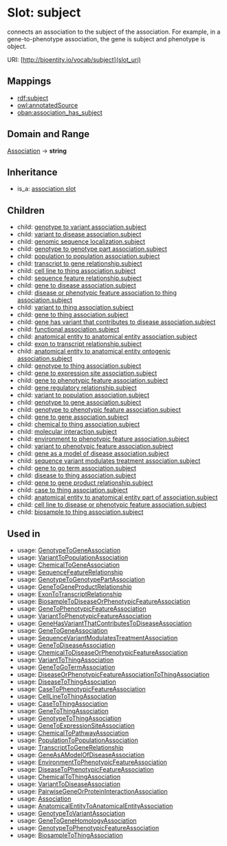 # Slot: subject


connects an association to the subject of the association. For example, in a gene-to-phenotype association, the gene is subject and phenotype is object.

URI: [http://bioentity.io/vocab/subject](slot_uri)
## Mappings

 * [rdf:subject](http://purl.obolibrary.org/obo/rdf_subject)
 * [owl:annotatedSource](http://purl.obolibrary.org/obo/owl_annotatedSource)
 * [oban:association_has_subject](http://purl.obolibrary.org/obo/oban_association_has_subject)
## Domain and Range

[Association](Association.md) -> **string**
## Inheritance

 *  is_a: [association slot](association_slot.md)
## Children

 *  child: [genotype to variant association.subject](genotype_to_variant_association_subject.md)
 *  child: [variant to disease association.subject](variant_to_disease_association_subject.md)
 *  child: [genomic sequence localization.subject](genomic_sequence_localization_subject.md)
 *  child: [genotype to genotype part association.subject](genotype_to_genotype_part_association_subject.md)
 *  child: [population to population association.subject](population_to_population_association_subject.md)
 *  child: [transcript to gene relationship.subject](transcript_to_gene_relationship_subject.md)
 *  child: [cell line to thing association.subject](cell_line_to_thing_association_subject.md)
 *  child: [sequence feature relationship.subject](sequence_feature_relationship_subject.md)
 *  child: [gene to disease association.subject](gene_to_disease_association_subject.md)
 *  child: [disease or phenotypic feature association to thing association.subject](disease_or_phenotypic_feature_association_to_thing_association_subject.md)
 *  child: [variant to thing association.subject](variant_to_thing_association_subject.md)
 *  child: [gene to thing association.subject](gene_to_thing_association_subject.md)
 *  child: [gene has variant that contributes to disease association.subject](gene_has_variant_that_contributes_to_disease_association_subject.md)
 *  child: [functional association.subject](functional_association_subject.md)
 *  child: [anatomical entity to anatomical entity association.subject](anatomical_entity_to_anatomical_entity_association_subject.md)
 *  child: [exon to transcript relationship.subject](exon_to_transcript_relationship_subject.md)
 *  child: [anatomical entity to anatomical entity ontogenic association.subject](anatomical_entity_to_anatomical_entity_ontogenic_association_subject.md)
 *  child: [genotype to thing association.subject](genotype_to_thing_association_subject.md)
 *  child: [gene to expression site association.subject](gene_to_expression_site_association_subject.md)
 *  child: [gene to phenotypic feature association.subject](gene_to_phenotypic_feature_association_subject.md)
 *  child: [gene regulatory relationship.subject](gene_regulatory_relationship_subject.md)
 *  child: [variant to population association.subject](variant_to_population_association_subject.md)
 *  child: [genotype to gene association.subject](genotype_to_gene_association_subject.md)
 *  child: [genotype to phenotypic feature association.subject](genotype_to_phenotypic_feature_association_subject.md)
 *  child: [gene to gene association.subject](gene_to_gene_association_subject.md)
 *  child: [chemical to thing association.subject](chemical_to_thing_association_subject.md)
 *  child: [molecular interaction.subject](molecular_interaction_subject.md)
 *  child: [environment to phenotypic feature association.subject](environment_to_phenotypic_feature_association_subject.md)
 *  child: [variant to phenotypic feature association.subject](variant_to_phenotypic_feature_association_subject.md)
 *  child: [gene as a model of disease association.subject](gene_as_a_model_of_disease_association_subject.md)
 *  child: [sequence variant modulates treatment association.subject](sequence_variant_modulates_treatment_association_subject.md)
 *  child: [gene to go term association.subject](gene_to_go_term_association_subject.md)
 *  child: [disease to thing association.subject](disease_to_thing_association_subject.md)
 *  child: [gene to gene product relationship.subject](gene_to_gene_product_relationship_subject.md)
 *  child: [case to thing association.subject](case_to_thing_association_subject.md)
 *  child: [anatomical entity to anatomical entity part of association.subject](anatomical_entity_to_anatomical_entity_part_of_association_subject.md)
 *  child: [cell line to disease or phenotypic feature association.subject](cell_line_to_disease_or_phenotypic_feature_association_subject.md)
 *  child: [biosample to thing association.subject](biosample_to_thing_association_subject.md)
## Used in

 *  usage: [GenotypeToGeneAssociation](GenotypeToGeneAssociation.md)
 *  usage: [VariantToPopulationAssociation](VariantToPopulationAssociation.md)
 *  usage: [ChemicalToGeneAssociation](ChemicalToGeneAssociation.md)
 *  usage: [SequenceFeatureRelationship](SequenceFeatureRelationship.md)
 *  usage: [GenotypeToGenotypePartAssociation](GenotypeToGenotypePartAssociation.md)
 *  usage: [GeneToGeneProductRelationship](GeneToGeneProductRelationship.md)
 *  usage: [ExonToTranscriptRelationship](ExonToTranscriptRelationship.md)
 *  usage: [BiosampleToDiseaseOrPhenotypicFeatureAssociation](BiosampleToDiseaseOrPhenotypicFeatureAssociation.md)
 *  usage: [GeneToPhenotypicFeatureAssociation](GeneToPhenotypicFeatureAssociation.md)
 *  usage: [VariantToPhenotypicFeatureAssociation](VariantToPhenotypicFeatureAssociation.md)
 *  usage: [GeneHasVariantThatContributesToDiseaseAssociation](GeneHasVariantThatContributesToDiseaseAssociation.md)
 *  usage: [GeneToGeneAssociation](GeneToGeneAssociation.md)
 *  usage: [SequenceVariantModulatesTreatmentAssociation](SequenceVariantModulatesTreatmentAssociation.md)
 *  usage: [GeneToDiseaseAssociation](GeneToDiseaseAssociation.md)
 *  usage: [ChemicalToDiseaseOrPhenotypicFeatureAssociation](ChemicalToDiseaseOrPhenotypicFeatureAssociation.md)
 *  usage: [VariantToThingAssociation](VariantToThingAssociation.md)
 *  usage: [GeneToGoTermAssociation](GeneToGoTermAssociation.md)
 *  usage: [DiseaseOrPhenotypicFeatureAssociationToThingAssociation](DiseaseOrPhenotypicFeatureAssociationToThingAssociation.md)
 *  usage: [DiseaseToThingAssociation](DiseaseToThingAssociation.md)
 *  usage: [CaseToPhenotypicFeatureAssociation](CaseToPhenotypicFeatureAssociation.md)
 *  usage: [CellLineToThingAssociation](CellLineToThingAssociation.md)
 *  usage: [CaseToThingAssociation](CaseToThingAssociation.md)
 *  usage: [GeneToThingAssociation](GeneToThingAssociation.md)
 *  usage: [GenotypeToThingAssociation](GenotypeToThingAssociation.md)
 *  usage: [GeneToExpressionSiteAssociation](GeneToExpressionSiteAssociation.md)
 *  usage: [ChemicalToPathwayAssociation](ChemicalToPathwayAssociation.md)
 *  usage: [PopulationToPopulationAssociation](PopulationToPopulationAssociation.md)
 *  usage: [TranscriptToGeneRelationship](TranscriptToGeneRelationship.md)
 *  usage: [GeneAsAModelOfDiseaseAssociation](GeneAsAModelOfDiseaseAssociation.md)
 *  usage: [EnvironmentToPhenotypicFeatureAssociation](EnvironmentToPhenotypicFeatureAssociation.md)
 *  usage: [DiseaseToPhenotypicFeatureAssociation](DiseaseToPhenotypicFeatureAssociation.md)
 *  usage: [ChemicalToThingAssociation](ChemicalToThingAssociation.md)
 *  usage: [VariantToDiseaseAssociation](VariantToDiseaseAssociation.md)
 *  usage: [PairwiseGeneOrProteinInteractionAssociation](PairwiseGeneOrProteinInteractionAssociation.md)
 *  usage: [Association](Association.md)
 *  usage: [AnatomicalEntityToAnatomicalEntityAssociation](AnatomicalEntityToAnatomicalEntityAssociation.md)
 *  usage: [GenotypeToVariantAssociation](GenotypeToVariantAssociation.md)
 *  usage: [GeneToGeneHomologyAssociation](GeneToGeneHomologyAssociation.md)
 *  usage: [GenotypeToPhenotypicFeatureAssociation](GenotypeToPhenotypicFeatureAssociation.md)
 *  usage: [BiosampleToThingAssociation](BiosampleToThingAssociation.md)
